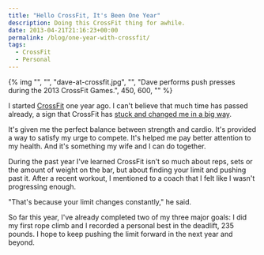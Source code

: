 ```yaml
---
title: "Hello CrossFit, It's Been One Year"
description: Doing this CrossFit thing for awhile.
date: 2013-04-21T21:16:23+00:00
permalink: /blog/one-year-with-crossfit/
tags:
  - CrossFit
  - Personal
---
```


{% img "", "", "dave-at-crossfit.jpg", "", "Dave performs push presses during the 2013 CrossFit Games.", 450, 600, "" %}

I started [CrossFit](http://www.crossfit.com/) one year ago. I can't believe that much time has passed already, a sign that CrossFit has [stuck and changed me in a big way](/blog/number-34/).

It's given me the perfect balance between strength and cardio. It's provided a way to satisfy my urge to compete. It's helped me pay better attention to my health. And it's something my wife and I can do together.

During the past year I've learned CrossFit isn't so much about reps, sets or the amount of weight on the bar, but about finding your limit and pushing past it. After a recent workout, I mentioned to a coach that I felt like I wasn't progressing enough.

"That's because your limit changes constantly," he said.

So far this year, I've already completed two of my three major goals: I did my first rope climb and I recorded a personal best in the deadlift, 235 pounds. I hope to keep pushing the limit forward in the next year and beyond.
